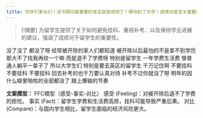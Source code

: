 ```yaml
---
title: 同学们家长们！读书期间最重要的肯定就是成绩了！哪怕到了大学！成绩也是至关重要的！留学 
---
```

 > [!摘要]
为留学生提供了关于如何避免挂科、重视补考、以及保持学业进展的建议，强调了成绩对于留学生的重要性。

没了没了
都没了呀
经常被开除的家人们都知道
被开除以后最怕的不是拿不到学历
那大不了找我再纹一个嘛
而是退不了学费呀
特别是留学生
一年学费生活费
够普通人躺平一辈子了
所以大学生们
特别是要去英区的留学生
千万记住啊
不要挂科
不要挂科
不要挂科
回去补考的也千万要认真对待
补考不过你就没了呀
明年的因什么噼里啪啦的全部都没了
跟上爆输的节奏

**文案模型：**
FFC模型（感受-事实-对比）
感受 (Feeling)：对被开除后退不了学费的担忧。
事实 (Fact)：留学生学费和生活费高昂，挂科可能导致严重后果。
对比 (Compare)：与国内学生相比，留学生面临的经济风险更大。
